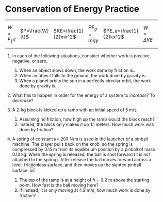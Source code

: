Conservation of Energy Practice 
=========================

|             |                 |                      |            |                        |               |                              |
| ----------- | --------------- | -------------------- | ---------- | ---------------------- | ------------- | ---------------------------- |
| $W=F_{\parallel}d$ | $P=\frac{W}{t}$ | $KE=\frac{1}{2}mv^2$ | $PE_g=mgy$ | $PE_e=\frac{1}{2}kx^2$ | $W=\Delta KE$ | $\Sigma E_0+W_{NC}=\Sigma E$ |
	
1. In each of the following situations, consider whether work is positive, negative, or zero.
	1. When an object slows down, the work done by friction is...
	2. When an object falls to the ground, the work done by gravity is...
	3. When a planet orbits the sun in a perfectly circular orbit, the work done by gravity is...
2. What has to happen in order for the energy of a system to *increase*?  To *decrease*?
3.  A 2-kg block is kicked up a ramp with an initial speed of 5 m/s.
	1. Assuming no friction, how high up the ramp would the block reach?
	2. Instead, the block only makes it up 1.1 meters.  How much work was done by friction?

4. A spring of constant $k=$ 200 N/m is used in the launcher of a pinball machine. The player pulls back on the knob, so the spring is compressed by 0.15 m from its equilibrium position by a pinball of mass 0.13 kg. When the spring is released, the ball is shot forward (it is not attached to the spring). After release the ball moves forward across a level, frictionless surface, and then moves up the slanted pinball surface.
![](pics/Picture1.png)
   1. The top of the ramp is at a height of $h=0.2$ m above the starting point.  How fast is the ball moving here?
   2.  If instead, it is only moving at 4.9 m/s, how much work is done by friction?


<!--stackedit_data:
eyJoaXN0b3J5IjpbMzExNTc4MDE1LC0xOTI3NDg2MzgzLC0zNT
A2OTM0MzIsLTE5NDQyNDgxMjBdfQ==
-->